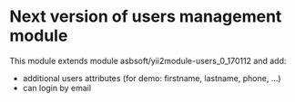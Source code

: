 
Next version of users management module
=======================================

This module extends module asbsoft/yii2module-users_0_170112 and add:
- additional users attributes (for demo: firstname, lastname, phone, ...)
- can login by email
